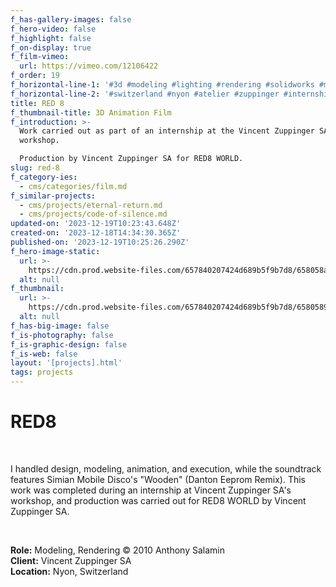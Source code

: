 ```yaml
---
f_has-gallery-images: false
f_hero-video: false
f_highlight: false
f_on-display: true
f_film-vimeo:
  url: https://vimeo.com/12106422
f_order: 19
f_horizontal-line-1: '#3d #modeling #lighting #rendering #solidworks #mentalray'
f_horizontal-line-2: '#switzerland #nyon #atelier #zuppinger #internship'
title: RED 8
f_thumbnail-title: 3D Animation Film
f_introduction: >-
  Work carried out as part of an internship at the Vincent Zuppinger SA
  workshop.

  Production by Vincent Zuppinger SA for RED8 WORLD.
slug: red-8
f_category-ies:
  - cms/categories/film.md
f_similar-projects:
  - cms/projects/eternal-return.md
  - cms/projects/code-of-silence.md
updated-on: '2023-12-19T10:23:43.648Z'
created-on: '2023-12-18T14:34:30.365Z'
published-on: '2023-12-19T10:25:26.290Z'
f_hero-image-static:
  url: >-
    https://cdn.prod.website-files.com/657840207424d689b5f9b7d8/658058a0e2b89e3034dddd1b_hero.gif
  alt: null
f_thumbnail:
  url: >-
    https://cdn.prod.website-files.com/657840207424d689b5f9b7d8/6580589dc124fe326fe70fe6_thumbnail.avif
  alt: null
f_has-big-image: false
f_is-photography: false
f_is-graphic-design: false
f_is-web: false
layout: '[projects].html'
tags: projects
---
```


RED8
====

‍

I handled design, modeling, animation, and execution, while the soundtrack features Simian Mobile Disco's "Wooden" (Danton Eeprom Remix). This work was completed during an internship at Vincent Zuppinger SA's workshop, and production was carried out for RED8 WORLD by Vincent Zuppinger SA.

‍  

**Role:** Modeling, Rendering © 2010 Anthony Salamin  
**Client:** Vincent Zuppinger SA  
**Location:** Nyon, Switzerland
